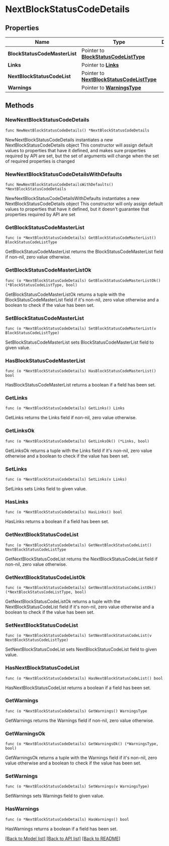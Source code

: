 # NextBlockStatusCodeDetails

## Properties

Name | Type | Description | Notes
------------ | ------------- | ------------- | -------------
**BlockStatusCodeMasterList** | Pointer to [**BlockStatusCodeListType**](BlockStatusCodeListType.md) |  | [optional] 
**Links** | Pointer to [**Links**](Links.md) |  | [optional] 
**NextBlockStatusCodeList** | Pointer to [**NextBlockStatusCodeListType**](NextBlockStatusCodeListType.md) |  | [optional] 
**Warnings** | Pointer to [**WarningsType**](WarningsType.md) |  | [optional] 

## Methods

### NewNextBlockStatusCodeDetails

`func NewNextBlockStatusCodeDetails() *NextBlockStatusCodeDetails`

NewNextBlockStatusCodeDetails instantiates a new NextBlockStatusCodeDetails object
This constructor will assign default values to properties that have it defined,
and makes sure properties required by API are set, but the set of arguments
will change when the set of required properties is changed

### NewNextBlockStatusCodeDetailsWithDefaults

`func NewNextBlockStatusCodeDetailsWithDefaults() *NextBlockStatusCodeDetails`

NewNextBlockStatusCodeDetailsWithDefaults instantiates a new NextBlockStatusCodeDetails object
This constructor will only assign default values to properties that have it defined,
but it doesn't guarantee that properties required by API are set

### GetBlockStatusCodeMasterList

`func (o *NextBlockStatusCodeDetails) GetBlockStatusCodeMasterList() BlockStatusCodeListType`

GetBlockStatusCodeMasterList returns the BlockStatusCodeMasterList field if non-nil, zero value otherwise.

### GetBlockStatusCodeMasterListOk

`func (o *NextBlockStatusCodeDetails) GetBlockStatusCodeMasterListOk() (*BlockStatusCodeListType, bool)`

GetBlockStatusCodeMasterListOk returns a tuple with the BlockStatusCodeMasterList field if it's non-nil, zero value otherwise
and a boolean to check if the value has been set.

### SetBlockStatusCodeMasterList

`func (o *NextBlockStatusCodeDetails) SetBlockStatusCodeMasterList(v BlockStatusCodeListType)`

SetBlockStatusCodeMasterList sets BlockStatusCodeMasterList field to given value.

### HasBlockStatusCodeMasterList

`func (o *NextBlockStatusCodeDetails) HasBlockStatusCodeMasterList() bool`

HasBlockStatusCodeMasterList returns a boolean if a field has been set.

### GetLinks

`func (o *NextBlockStatusCodeDetails) GetLinks() Links`

GetLinks returns the Links field if non-nil, zero value otherwise.

### GetLinksOk

`func (o *NextBlockStatusCodeDetails) GetLinksOk() (*Links, bool)`

GetLinksOk returns a tuple with the Links field if it's non-nil, zero value otherwise
and a boolean to check if the value has been set.

### SetLinks

`func (o *NextBlockStatusCodeDetails) SetLinks(v Links)`

SetLinks sets Links field to given value.

### HasLinks

`func (o *NextBlockStatusCodeDetails) HasLinks() bool`

HasLinks returns a boolean if a field has been set.

### GetNextBlockStatusCodeList

`func (o *NextBlockStatusCodeDetails) GetNextBlockStatusCodeList() NextBlockStatusCodeListType`

GetNextBlockStatusCodeList returns the NextBlockStatusCodeList field if non-nil, zero value otherwise.

### GetNextBlockStatusCodeListOk

`func (o *NextBlockStatusCodeDetails) GetNextBlockStatusCodeListOk() (*NextBlockStatusCodeListType, bool)`

GetNextBlockStatusCodeListOk returns a tuple with the NextBlockStatusCodeList field if it's non-nil, zero value otherwise
and a boolean to check if the value has been set.

### SetNextBlockStatusCodeList

`func (o *NextBlockStatusCodeDetails) SetNextBlockStatusCodeList(v NextBlockStatusCodeListType)`

SetNextBlockStatusCodeList sets NextBlockStatusCodeList field to given value.

### HasNextBlockStatusCodeList

`func (o *NextBlockStatusCodeDetails) HasNextBlockStatusCodeList() bool`

HasNextBlockStatusCodeList returns a boolean if a field has been set.

### GetWarnings

`func (o *NextBlockStatusCodeDetails) GetWarnings() WarningsType`

GetWarnings returns the Warnings field if non-nil, zero value otherwise.

### GetWarningsOk

`func (o *NextBlockStatusCodeDetails) GetWarningsOk() (*WarningsType, bool)`

GetWarningsOk returns a tuple with the Warnings field if it's non-nil, zero value otherwise
and a boolean to check if the value has been set.

### SetWarnings

`func (o *NextBlockStatusCodeDetails) SetWarnings(v WarningsType)`

SetWarnings sets Warnings field to given value.

### HasWarnings

`func (o *NextBlockStatusCodeDetails) HasWarnings() bool`

HasWarnings returns a boolean if a field has been set.


[[Back to Model list]](../README.md#documentation-for-models) [[Back to API list]](../README.md#documentation-for-api-endpoints) [[Back to README]](../README.md)


